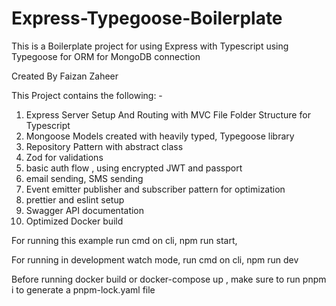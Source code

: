 # Express-Typegoose-Boilerplate

This is a Boilerplate project for using Express with Typescript using Typegoose for ORM for MongoDB connection

Created By Faizan Zaheer

This Project contains the following: -

1. Express Server Setup And Routing with MVC File Folder Structure for Typescript
2. Mongoose Models created with heavily typed, Typegoose library
3. Repository Pattern with abstract class
4. Zod for validations
5. basic auth flow , using encrypted JWT and passport
6. email sending, SMS sending
7. Event emitter publisher and subscriber pattern for optimization
8. prettier and eslint setup
9. Swagger API documentation
10. Optimized Docker build

For running this example run cmd on cli, npm run start,

For running in development watch mode, run cmd on cli, npm run dev

Before running docker build or docker-compose up , make sure to run pnpm i to generate a pnpm-lock.yaml file
